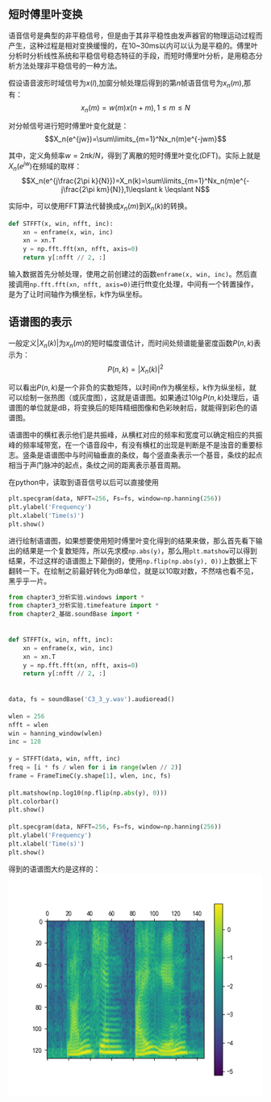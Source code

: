 ## 短时傅里叶变换

语音信号是典型的非平稳信号，但是由于其非平稳性由发声器官的物理运动过程而产生，这种过程是相对变换缓慢的，在10~30ms以内可以认为是平稳的。傅里叶分析时分析线性系统和平稳信号稳态特征的手段，而短时傅里叶分析，是用稳态分析方法处理非平稳信号的一种方法。

假设语音波形时域信号为$x(l)$,加窗分帧处理后得到的第$n$帧语音信号为$x_n(m)$,那有：
$$x_n(m)=w(m)x(n+m),1\leqslant m\leqslant N$$

对分帧信号进行短时傅里叶变化就是：
$$X_n(e^{jw})=\sum\limits_{m=1}^Nx_n(m)e^{-jwm}$$

其中，定义角频率$w=2\pi k/N$，得到了离散的短时傅里叶变化(DFT)。实际上就是$X_n(e^{jw})$在频域的取样：
$$X_n(e^{j\frac{2\pi k}{N}})=X_n(k)=\sum\limits_{m=1}^Nx_n(m)e^{-j\frac{2\pi km}{N}},1\leqslant k \leqslant N$$

实际中，可以使用FFT算法代替换成$x_n(m)$到$X_n(k)$的转换。
~~~py
def STFFT(x, win, nfft, inc):
    xn = enframe(x, win, inc)
    xn = xn.T
    y = np.fft.fft(xn, nfft, axis=0)
    return y[:nfft // 2, :]
~~~
输入数据首先分帧处理，使用之前创建过的函数`enframe(x, win, inc)`。然后直接调用`np.fft.fft(xn, nfft, axis=0)`进行fft变化处理，中间有一个转置操作，是为了让时间轴作为横坐标，k作为纵坐标。

## 语谱图的表示

一般定义$|X_n(k)|$为$x_n(m)$的短时幅度谱估计，而时间处频谱能量密度函数$P(n,k)$表示为：
$$P(n,k)=|X_n(k)|^2$$

可以看出$P(n,k)$是一个非负的实数矩阵，以时间n作为横坐标，k作为纵坐标，就可以绘制一张热图（或灰度图），这就是语谱图。如果通过$10\lg P(n,k)$处理后，语谱图的单位就是dB，将变换后的矩阵精细图像和色彩映射后，就能得到彩色的语谱图。

语谱图中的横杠表示他们是共振峰，从横杠对应的频率和宽度可以确定相应的共振峰的频率域带宽，在一个语音段中，有没有横杠的出现是判断是不是浊音的重要标志。竖条是语谱图中与时间轴垂直的条纹，每个竖直条表示一个基音，条纹的起点相当于声门脉冲的起点，条纹之间的距离表示基音周期。

在python中，读取到语音信号以后可以直接使用
~~~py
plt.specgram(data, NFFT=256, Fs=fs, window=np.hanning(256))
plt.ylabel('Frequency')
plt.xlabel('Time(s)')
plt.show()
~~~
进行绘制语谱图，如果想要使用短时傅里叶变化得到的结果来做，那么首先看下输出的结果是一个复数矩阵，所以先求模`np.abs(y)`，那么用`plt.matshow`可以得到结果，不过这样的语谱图上下颠倒的，使用`np.flip(np.abs(y), 0))`上数据上下翻转一下。在绘制之前最好转化为dB单位，就是以10取对数，不然啥也看不见，黑乎乎一片。
~~~py
from chapter3_分析实验.windows import *
from chapter3_分析实验.timefeature import *
from chapter2_基础.soundBase import *


def STFFT(x, win, nfft, inc):
    xn = enframe(x, win, inc)
    xn = xn.T
    y = np.fft.fft(xn, nfft, axis=0)
    return y[:nfft // 2, :]


data, fs = soundBase('C3_3_y.wav').audioread()

wlen = 256
nfft = wlen
win = hanning_window(wlen)
inc = 128

y = STFFT(data, win, nfft, inc)
freq = [i * fs / wlen for i in range(wlen // 2)]
frame = FrameTimeC(y.shape[1], wlen, inc, fs)

plt.matshow(np.log10(np.flip(np.abs(y), 0)))
plt.colorbar()
plt.show()

plt.specgram(data, NFFT=256, Fs=fs, window=np.hanning(256))
plt.ylabel('Frequency')
plt.xlabel('Time(s)')
plt.show()
~~~
得到的语谱图大约是这样的：
![spec](images/spec.png)